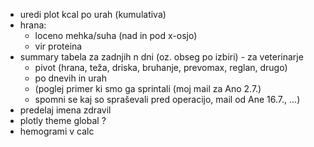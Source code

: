 - uredi plot kcal po urah (kumulativa)
- hrana: 
    - loceno mehka/suha (nad in pod x-osjo)
    - vir proteina
- summary tabela za zadnjih n dni (oz. obseg po izbiri) - za veterinarje
    - pivot (hrana, teža, driska, bruhanje, prevomax, reglan, drugo)
    - po dnevih in urah
    - (poglej primer ki smo ga sprintali (moj mail za Ano 2.7.)
    - spomni se kaj so spraševali pred operacijo, mail od Ane 16.7., ...)
- predelaj imena zdravil
- plotly theme global ?
- hemogrami v calc
